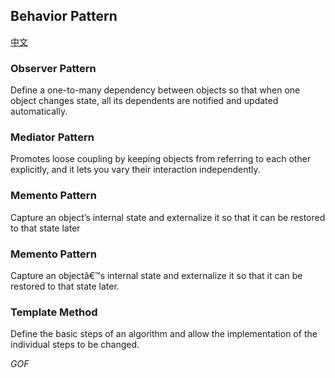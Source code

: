 ## Behavior Pattern ## 
[中文](https://github.com/sucaizi/ts-pattern/blob/master/src/behavior-pattern/README_CN.md)

### Observer Pattern ###

Define a one-to-many dependency between objects so that when one object changes state, all its dependents are notified and updated automatically. 

### Mediator Pattern ###

Promotes loose coupling by keeping objects from referring to each other explicitly, and it lets you vary their interaction independently.

### Memento Pattern ###

Capture an object’s internal state and externalize it so that it can be restored to that state later

### Memento Pattern ###

Capture an objectâ€™s internal state and externalize it so that it can be restored to that state later.

### Template Method ###

Define the basic steps of an algorithm and allow the implementation of the individual steps to be changed.


*GOF*